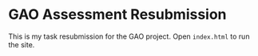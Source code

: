 # GAO Assessment Resubmission

This is my task resubmission for the GAO project. Open `index.html` to run the site.
